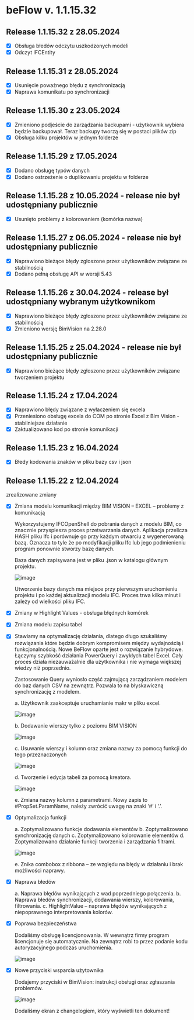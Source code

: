 <!-- @ver:1.1.15.31 -->
# beFlow v. 1.1.15.32

<!-- @changelogstart -->
## Release 1.1.15.32 z 28.05.2024
- [x] Obsługa błedów odczytu uszkodzonych modeli
- [x] Odczyt IFCEntity

## Release 1.1.15.31 z 28.05.2024
- [x] Usunięcie poważnego błędu z synchronizacją
- [x] Naprawa komunikatu po synchronizacji

## Release 1.1.15.30 z 23.05.2024
- [x] Zmieniono podjeście do zarządzania backupami - użytkownik wybiera będzie backupował. Teraz backupy tworzą się w postaci plików zip
- [x] Obsługa kilku projektów w jednym folderze

## Release 1.1.15.29 z 17.05.2024
- [x] Dodano obsługę typów danych
- [x] Dodano ostrzeżenie o duplikowaniu projektu w folderze
      
## Release 1.1.15.28 z 10.05.2024 - release nie był udostępniany publicznie
- [x] Usunięto problemy z kolorowaniem (komórka nazwa)

## Release 1.1.15.27 z 06.05.2024 - release nie był udostępniany publicznie
- [x] Naprawiono bieżące błędy zgłoszone przez użytkowników związane ze stabilnością
- [x] Dodano pełną obsługę API w wersji 5.43

## Release 1.1.15.26 z 30.04.2024 - release był udostępniany wybranym użytkownikom
- [x] Naprawiono bieżące błędy zgłoszone przez użytkowników związane ze stabilnością
- [x] Zmieniono wersję BimVision na 2.28.0
      
## Release 1.1.15.25 z 25.04.2024  - release nie był udostępniany publicznie
- [x] Naprawiono bieżące błędy zgłoszone przez użytkowników związane tworzeniem projektu

## Release 1.1.15.24 z 17.04.2024
- [x] Naprawiono błędy związane z wyłaczeniem się excela
- [x] Przeniesiono obsługę excela do COM po stronie Excel z Bim Vision - stabilniejsze działanie
- [x] Zaktualizowano kod po stronie komunikacji
## Release 1.1.15.23 z 16.04.2024
- [x] Błedy kodowania znaków w pliku bazy csv i json
## Release 1.1.15.22 z 12.04.2024

zrealizowane zmiany 

- [x] Zmiana modelu komunikacji między BIM VISION – EXCEL – problemy z komunikacją

    Wykorzystujemy IFCOpenShell do pobrania danych z modelu BIM, co znacznie przyspiesza proces przetwarzania danych. Aplikacja przelicza HASH pliku Ifc i porównuje go przy każdym otwarciu z wygenerowaną bazą. Oznacza to tyle że po modyfikacji pliku Ifc lub jego podmienieniu program ponownie stworzy bazę danych.
    
    Baza danych zapisywana jest w pliku .json w katalogu głównym projektu. 
    
    ![image](https://github.com/pe0067/beflow/assets/86341947/9f01bab1-f2ea-49c7-a8bd-1746c6118696)
    
    Utworzenie bazy danych ma miejsce przy pierwszym uruchomieniu projektu i po każdej aktualizacji modelu IFC. Proces trwa kilka minut i zależy od wielkości pliku IFC.  

- [x] Zmiany w Highlight Values - obsługa błędnych komórek
- [x] Zmiana modelu zapisu tabel
- [x] Stawiamy na optymalizację działania, dlatego długo szukaliśmy rozwiązania które będzie dobrym kompromisem między wydajnością i funkcjonalnością. Nowe BeFlow oparte jest o rozwiązanie hybrydowe. Łączymy szybkość działania PowerQuery i zwykłych tabel Excel. Cały proces działa niezauważalnie dla użytkownika i nie wymaga większej wiedzy niż poprzednio. 

    Zastosowanie Query wyniosło część zajmującą zarządzaniem modelem do baz danych CSV na zewnątrz. Pozwala to na błyskawiczną synchronizację z modelem.  
    
    a. Użytkownik zaakceptuje uruchamianie makr w pliku excel.
    
    ![image](https://github.com/pe0067/beflow/assets/86341947/6590a16c-3c51-48a8-a9cb-9044d128048a)
    
    b. Dodawanie wierszy tylko z poziomu BIM VISION 
    
    ![image](https://github.com/pe0067/beflow/assets/86341947/854b715b-f1a0-4485-8fbe-36c0b4fcf56f)
    
    c. Usuwanie wierszy i kolumn oraz zmiana nazwy za pomocą funkcji do tego przeznaczonych 
    
    ![image](https://github.com/pe0067/beflow/assets/86341947/1eac2503-9145-4e79-9a8b-27c3541ae83b)
    
    d. Tworzenie i edycja tabeli za pomocą kreatora.  
    
    ![image](https://github.com/pe0067/beflow/assets/86341947/c7792f8f-6c16-48c1-982d-6f2869b27ae9)
    
    e. Zmiana nazwy kolumn z parametrami. Nowy zapis to #PropSet.ParamName, należy zwrócić uwagę na znaki ‘#’ i ‘.’. 

- [x] Optymalizacja funkcji

    a. Zoptymalizowano funkcje dodawania elementów 
    b. Zoptymalizowano synchronizację danych 
    c. Zoptymalizowano kolorowanie elementów 
    d. Zoptymalizowano działanie funkcji tworzenia i zarządzania filtrami.  

    ![image](https://github.com/pe0067/beflow/assets/86341947/8340a9ec-56ab-4c76-aa16-699eef0268ae)

    e. Znika combobox z ribbona – ze względu na błędy w działaniu i brak możliwości naprawy. 

- [x] Naprawa błedów 

    a. Naprawa błędów wynikających z wad poprzedniego połączenia. 
    b. Naprawa błedów synchronizacji, dodawania wierszy, kolorowania, filtrowania. 
    c. HighlightValue – naprawa błędów wynikających z niepoprawnego interpretowania kolorów.        

- [x] Poprawa bezpieczeństwa

    Dodaliśmy obsługę licencjonowania. W wewnątrz firmy program licencjonuje się automatycznie. Na zewnątrz robi to przez podanie kodu autoryzacyjnego podczas uruchomienia.

    ![image](https://github.com/pe0067/beflow/assets/86341947/6bb32470-3ad4-4c10-8f26-0aa03b204db6)

- [x] Nowe przyciski wsparcia użytownika

    Dodajemy przyciski w BimVision: instrukcji obsługi oraz zgłaszania problemów.

    ![image](https://github.com/pe0067/beflow/assets/86341947/de078c90-bb50-476f-ac9a-9a5a74f72599)

    Dodaliśmy ekran z changelogiem, który wyświetli ten dokument!

<!-- @changelogend -->
